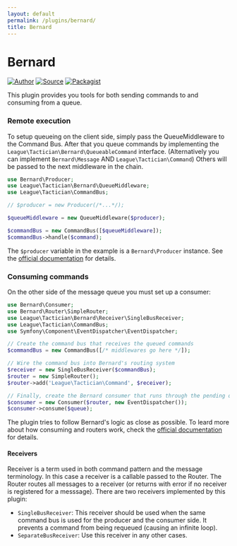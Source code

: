 ```yaml
---
layout: default
permalink: /plugins/bernard/
title: Bernard
---
```


# Bernard

[![Author](http://img.shields.io/badge/author-@sagikazarmark-blue.svg?style=flat-square)](https://twitter.com/sagikazarmark)
[![Source](http://img.shields.io/badge/source-league/tactician--bernard-blue.svg?style=flat-square)](https://github.com/thephpleague/tactician-bernard)
[![Packagist](http://img.shields.io/packagist/v/league/tactician-bernard.svg?style=flat-square)](https://packagist.org/packages/league/tactician-bernard)


This plugin provides you tools for both sending commands to and consuming from a queue.


### Remote execution

To setup queueing on the client side, simply pass the QueueMiddleware to the Command Bus. After that you queue commands by implementing the `League\Tactician\Bernard\QueueableCommand` interface. (Alternatively you can implement `Bernard\Message` AND `League\Tactician\Command`) Others will be passed to the next middleware in the chain.

~~~ php
use Bernard\Producer;
use League\Tactician\Bernard\QueueMiddleware;
use League\Tactician\CommandBus;

// $producer = new Producer(/*...*/);

$queueMiddleware = new QueueMiddleware($producer);

$commandBus = new CommandBus([$queueMiddleware]);
$commandBus->handle($command);
~~~

The `$producer` variable in the example is a `Bernard\Producer` instance. See the [official documentation](http://bernardphp.com) for details.


### Consuming commands

On the other side of the message queue you must set up a consumer:

~~~ php
use Bernard\Consumer;
use Bernard\Router\SimpleRouter;
use League\Tactician\Bernard\Receiver\SingleBusReceiver;
use League\Tactician\CommandBus;
use Symfony\Component\EventDispatcher\EventDispatcher;

// Create the command bus that receives the queued commands
$commandBus = new CommandBus([/* middlewares go here */]);

// Wire the command bus into Bernard's routing system
$receiver = new SingleBusReceiver($commandBus);
$router = new SimpleRouter();
$router->add('League\Tactician\Command', $receiver);

// Finally, create the Bernard consumer that runs through the pending queue
$consumer = new Consumer($router, new EventDispatcher());
$consumer->consume($queue);
~~~

The plugin tries to follow Bernard's logic as close as possible. To leard more about how consuming and routers work, check the [official documentation](http://bernardphp.com) for details.

#### Receivers

Receiver is a term used in both command pattern and the message terminology. In this case a receiver is a callable passed to the Router. The Router routes all messages to a receiver (or returns with error if no receiver is registered for a messsage). There are two receivers implemented by this plugin:

- `SingleBusReceiver`: This receiver should be used when the same command bus is used for the producer and the consumer side. It prevents a command from being requeued (causing an infinite loop).
- `SeparateBusReceiver`: Use this receiver in any other cases.
